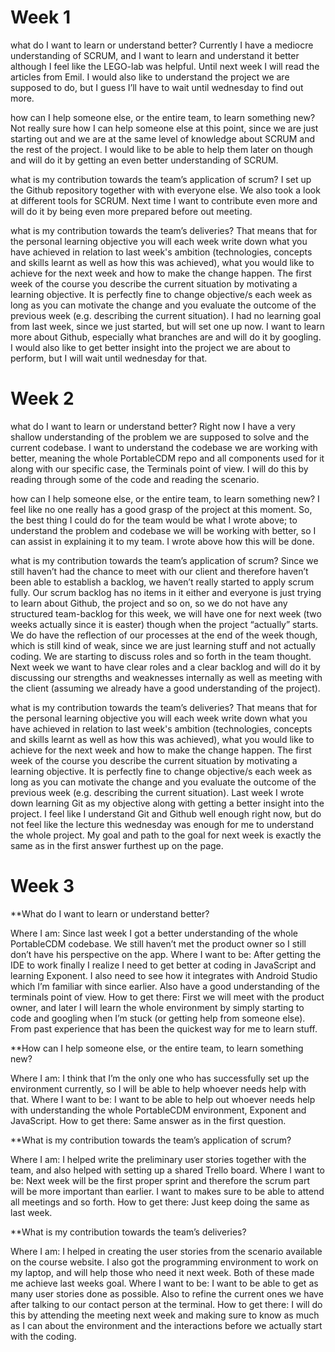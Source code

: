 # Week 1

what do I want to learn or understand better?
Currently I have a mediocre understanding of SCRUM, and I want to learn and understand it better although I feel like the LEGO-lab was helpful. Until next week I will read the articles from Emil. I would also like to understand the project we are supposed to do, but I guess I’ll have to wait until wednesday to find out more.

how can I help someone else, or the entire team, to learn something new?
Not really sure how I can help someone else at this point, since we are just starting out and we are at the same level of knowledge about SCRUM and the rest of the project. I would like to be able to help them later on though and will do it by getting an even better understanding of SCRUM.

what is my contribution towards the team’s application of scrum?
I set up the Github repository together with with everyone else. We also took a look at different tools for SCRUM. Next time I want to contribute even more and will do it by being even more prepared before out meeting.

what is my contribution towards the team’s deliveries? That means that for the personal learning objective you will each week write down what you have achieved in relation to last week's ambition (technologies, concepts and skills learnt as well as how this was achieved), what you would like to achieve for the next week and how to make the change happen. The first week of the course you describe the current situation by motivating a learning objective. It is perfectly fine to change objective/s each week as long as you can motivate the change and you evaluate the outcome of the previous week (e.g. describing the current situation).
I had no learning goal from last week, since we just started, but will set one up now. I want to learn more about Github, especially what branches are and will do it by googling. I would also like to get better insight into the project we are about to perform, but I will wait until wednesday for that.

# Week 2

what do I want to learn or understand better?
Right now I have a very shallow understanding of the problem we are supposed to solve and the current codebase. I want to understand the codebase we are working with better, meaning the whole PortableCDM repo and all components used for it along with our specific case, the Terminals point of view. I will do this by reading through some of the code and reading the scenario.

how can I help someone else, or the entire team, to learn something new?
I feel like no one really has a good grasp of the project at this moment. So, the best thing I could do for the team would be what I wrote above; to understand the problem and codebase we will be working with better, so I can assist in explaining it to my team. I wrote above how this will be done.

what is my contribution towards the team’s application of scrum?
Since we still haven’t had the chance to meet with our client and therefore haven’t been able to establish a backlog, we haven’t really started to apply scrum fully. Our scrum backlog has no items in it either and everyone is just trying to learn about Github, the project and so on, so we do not have any structured team-backlog for this week, we will have one for next week (two weeks actually since it is easter) though when the project “actually” starts. We do have the reflection of our processes at the end of the week though, which is still kind of weak, since we are just learning stuff and not actually coding. We are starting to discuss roles and so forth in the team thought. Next week we want to have clear roles and a clear backlog and will do it by discussing our strengths and weaknesses internally as well as meeting with the client (assuming we already have a good understanding of the project).

what is my contribution towards the team’s deliveries? That means that for the personal learning objective you will each week write down what you have achieved in relation to last week's ambition (technologies, concepts and skills learnt as well as how this was achieved), what you would like to achieve for the next week and how to make the change happen. The first week of the course you describe the current situation by motivating a learning objective. It is perfectly fine to change objective/s each week as long as you can motivate the change and you evaluate the outcome of the previous week (e.g. describing the current situation).
Last week I wrote down learning Git as my objective along with getting a better insight into the project. I feel like I understand Git and Github well enough right now, but do not feel like the lecture this wednesday was enough for me to understand the whole project. My goal and path to the goal for next week is exactly the same as in the first answer furthest up on the page.

# Week 3

**What do I want to learn or understand better?

Where I am: Since last week I got a better understanding of the whole PortableCDM codebase. We still haven’t met the product owner so I still don’t have his perspective on the app. 
Where I want to be: After getting the IDE to work finally I realize I need to get better at coding in JavaScript and learning Exponent. I also need to see how it integrates with Android Studio which I’m familiar with since earlier. Also have a good understanding of the terminals point of view.
How to get there: First we will meet with the product owner, and later I will learn the whole environment by simply starting to code and googling when I’m stuck (or getting help from someone else). From past experience that has been the quickest way for me to learn stuff.

**How can I help someone else, or the entire team, to learn something new?

Where I am: I think that I’m the only one who has successfully set up the environment currently, so I will be able to help whoever needs help with that.
Where I want to be: I want to be able to help out whoever needs help with understanding the whole PortableCDM environment, Exponent and JavaScript.
How to get there: Same answer as in the first question.

**What is my contribution towards the team’s application of scrum?

Where I am: I helped write the preliminary user stories together with the team, and also helped with setting up a shared Trello board. 
Where I want to be: Next week will be the first proper sprint and therefore the scrum part will be more important than earlier. I want to makes sure to be able to attend all meetings and so forth.
How to get there: Just keep doing the same as last week.

**What is my contribution towards the team’s deliveries? 

Where I am: I helped in creating the user stories from the scenario available on the course website. I also got the programming environment to work on my laptop, and will help those who need it next week. Both of these made me achieve last weeks goal.
Where I want to be: I want to be able to get as many user stories done as possible. Also to refine the current ones we have after talking to our contact person at the terminal.
How to get there: I will do this by attending the meeting next week and making sure to know as much as I can about the environment and the interactions before we actually start with the coding.



